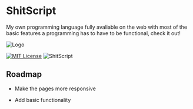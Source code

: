 
# ShitScript

My own programming language fully avaliable on the web with most of the basic features a programming has to have to be functional, check it out!

![Logo](https://github.com/orkCoder/ShitScript/assets/144586372/e8a15724-d377-4c78-9f56-cdf98cb2a7d3)

[![MIT License](https://img.shields.io/badge/License-MIT-yellow.svg)](https://choosealicense.com/licenses/mit/)
![ShitScript](https://github.com/orkCoder/ShitScript/assets/144586372/2a123bfc-d987-4fdd-adb1-ae7207db688c)


## Roadmap

- Make the pages more responsive

- Add basic functionality

